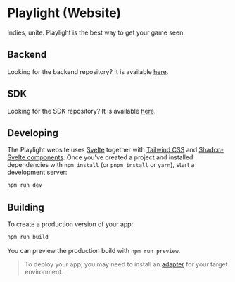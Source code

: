 # Playlight (Website)
Indies, unite. Playlight is the best way to get your game seen.

## Backend
Looking for the backend repository? It is available [here](https://github.com/therealPaulPlay/Playlight-Backend).

## SDK
Looking for the SDK repository? It is available [here](https://github.com/therealPaulPlay/Playlight-SDK).

## Developing

The Playlight website uses [Svelte](https://svelte.dev) together with [Tailwind CSS](https://tailwindcss.com/) and [Shadcn-Svelte components](https://next.shadcn-svelte.com/).
Once you've created a project and installed dependencies with `npm install` (or `pnpm install` or `yarn`), start a development server:

```bash
npm run dev
```

## Building

To create a production version of your app:

```bash
npm run build
```

You can preview the production build with `npm run preview`.

> To deploy your app, you may need to install an [adapter](https://svelte.dev/docs/kit/adapters) for your target environment.

